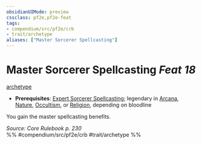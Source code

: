 ```yaml
---
obsidianUIMode: preview
cssclass: pf2e,pf2e-feat
tags:
- compendium/src/pf2e/crb
- trait/archetype
aliases: ["Master Sorcerer Spellcasting"]
---
```

# Master Sorcerer Spellcasting  *Feat 18*  
[archetype](../../Rules/traits/archetype.md)  

- **Prerequisites**: [Expert Sorcerer Spellcasting](expert-sorcerer-spellcasting.md); legendary in [Arcana](../skills.md#Arcana), [Nature](../skills.md#Nature), [Occultism](../skills.md#Occultism), or [Religion](../skills.md#Religion), depending on bloodline

You gain the master spellcasting benefits.

*Source: Core Rulebook p. 230*  
%% #compendium/src/pf2e/crb #trait/archetype %%